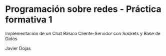 # Programación sobre redes - Práctica formativa 1

Implementación de un Chat Básico Cliente-Servidor con Sockets y Base de Datos

Javier Dojas